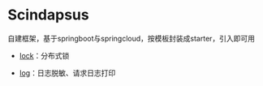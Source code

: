 # Scindapsus
自建框架，基于springboot与springcloud，按模板封装成starter，引入即可用

- [lock]：分布式锁

- [log]：日志脱敏、请求日志打印

[lock]:/lock/README.md
[log]:/log/README.md